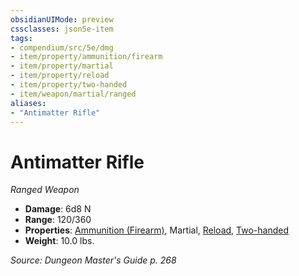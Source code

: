 ```yaml
---
obsidianUIMode: preview
cssclasses: json5e-item
tags:
- compendium/src/5e/dmg
- item/property/ammunition/firearm
- item/property/martial
- item/property/reload
- item/property/two-handed
- item/weapon/martial/ranged
aliases: 
- "Antimatter Rifle"
---
```

# Antimatter Rifle
*Ranged Weapon*  

- **Damage**: 6d8 N
- **Range**: 120/360
- **Properties**: [Ammunition (Firearm)](/compendium/rules/item-properties.md#Ammunition%20(Firearm)), Martial, [Reload](/compendium/rules/item-properties.md#Reload), [Two-handed](/compendium/rules/item-properties.md#Two-handed)
- **Weight**: 10.0 lbs.

*Source: Dungeon Master's Guide p. 268*